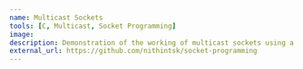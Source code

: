 ```yaml
---
name: Multicast Sockets
tools: [C, Multicast, Socket Programming]
image: 
description: Demonstration of the working of multicast sockets using a simple sender/receiver program. 
external_url: https://github.com/nithintsk/socket-programming
---
```


